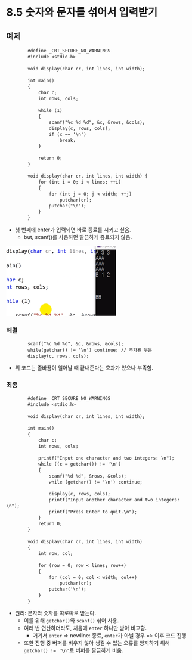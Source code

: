 # 8.5 숫자와 문자를 섞어서 입력받기

## 예제

            #define _CRT_SECURE_NO_WARNINGS
            #include <stdio.h>

            void display(char cr, int lines, int width);

            int main()
            {
                char c;
                int rows, cols;

                while (1)
                {
                    scanf("%c %d %d", &c, &rows, &cols);
                    display(c, rows, cols);
                    if (c == '\n')
                        break;
                }

                return 0;
            }

            void display(char cr, int lines, int width) {
                for (int i = 0; i < lines; ++i)
                {
                    for (int j = 0; j < width; ++j)
                        putchar(cr);
                    putchar("\n");
                }
            }

- 첫 번째에 enter가 입력되면 바로 종료를 시키고 싶음.
  - but, scanf()를 사용하면 깔끔하게 종료되지 않음.

![](../images/chapter8/buffer5.png)

### 해결

            scanf("%c %d %d", &c, &rows, &cols);
            while(getchar() != '\n') continue; // 추가된 부분
            display(c, rows, cols);

- 위 코드는 줄바꿈이 일어날 때 끝내준다는 효과가 있으나 부족함.

### 최종

            #define _CRT_SECURE_NO_WARNINGS
            #include <stdio.h>

            void display(char cr, int lines, int width);

            int main()
            {
                char c;
                int rows, cols;

                printf("Input one character and two integers: \n");
                while ((c = getchar()) != '\n')
                {
                    scanf("%d %d", &rows, &cols);
                    while (getchar() != '\n') continue;

                    display(c, rows, cols);
                    printf("Input another character and two integers: \n");
                    printf("Press Enter to quit.\n");
                }
                return 0;
            }

            void display(char cr, int lines, int width)
            {
                int row, col;

                for (row = 0; row < lines; row++)
                {
                    for (col = 0; col < width; col++)
                        putchar(cr);
                    putchar('\n');
                }
            }

- 원리: 문자와 숫자를 따로따로 받는다.
  - 이를 위해 `getchar()`와 `scanf()` 섞어 사용.
  - 여러 번 연산하더라도, 처음에 `enter` 하나만 받아 비교함.
    - 거기서 `enter` => newline: 종료, `enter`가 아닐 경우 => 이후 코드 진행
  - 또한 진행 중 버퍼를 비우지 않아 생길 수 있는 오류를 방지하기 위해 `getchar() != '\n'`로 버퍼를 깔끔하게 비움.
